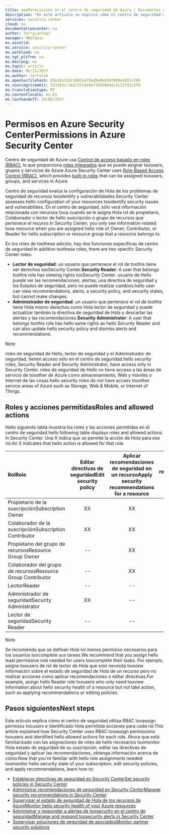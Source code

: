 ```yaml
---
title: aaaPermissions en el centro de seguridad de Azure | Documentos de Microsoft
description: "En este artículo se explica cómo el centro de seguridad de Azure usa toousers de permisos de tooassign de control de acceso basado en roles e identifica Hola permitida acciones para cada rol."
services: security-center
cloud: na
documentationcenter: na
author: TerryLanfear
manager: MBaldwin
ms.assetid: 
ms.service: security-center
ms.workload: na
ms.tgt_pltfrm: na
ms.devlang: na
ms.topic: article
ms.date: 06/13/2017
ms.author: terrylan
ms.openlocfilehash: 03e16132dc3d951ef8ad9e86b9970b9e4d15c76b
ms.sourcegitcommit: 523283cc1b3c37c428e77850964dc1c33742c5f0
ms.translationtype: MT
ms.contentlocale: es-ES
ms.lasthandoff: 10/06/2017
---
```

# <a name="permissions-in-azure-security-center"></a><span data-ttu-id="fbdbb-103">Permisos en Azure Security Center</span><span class="sxs-lookup"><span data-stu-id="fbdbb-103">Permissions in Azure Security Center</span></span>

<span data-ttu-id="fbdbb-104">Centro de seguridad de Azure usa [Control de acceso basado en roles (RBAC)](../active-directory/role-based-access-control-configure.md), lo que proporciona [roles integrados](../active-directory/role-based-access-built-in-roles.md) que se puede asignar toousers, grupos y servicios de Azure.</span><span class="sxs-lookup"><span data-stu-id="fbdbb-104">Azure Security Center uses [Role-Based Access Control (RBAC)](../active-directory/role-based-access-control-configure.md), which provides [built-in roles](../active-directory/role-based-access-built-in-roles.md) that can be assigned toousers, groups, and services in Azure.</span></span>

<span data-ttu-id="fbdbb-105">Centro de seguridad evalúa la configuración de Hola de los problemas de seguridad de recursos tooidentify y vulnerabilidades.</span><span class="sxs-lookup"><span data-stu-id="fbdbb-105">Security Center assesses hello configuration of your resources tooidentify security issues and vulnerabilities.</span></span> <span data-ttu-id="fbdbb-106">En el centro de seguridad, sólo verá información relacionada con recursos tooa cuando se le asigna Hola rol de propietario, Colaborador o lector de hello suscripción o grupo de recursos que pertenece el recurso.</span><span class="sxs-lookup"><span data-stu-id="fbdbb-106">In Security Center, you only see information related tooa resource when you are assigned hello role of Owner, Contributor, or Reader for hello subscription or resource group that a resource belongs to.</span></span>

<span data-ttu-id="fbdbb-107">En los roles de toothese adición, hay dos funciones específicas de centro de seguridad:</span><span class="sxs-lookup"><span data-stu-id="fbdbb-107">In addition toothese roles, there are two specific Security Center roles:</span></span>

* <span data-ttu-id="fbdbb-108">**Lector de seguridad**: un usuario que pertenece el rol de toothis tiene ver derechos tooSecurity Center.</span><span class="sxs-lookup"><span data-stu-id="fbdbb-108">**Security Reader**: A user that belongs toothis role has viewing rights tooSecurity Center.</span></span> <span data-ttu-id="fbdbb-109">usuario de Hello puede ver las recomendaciones, alertas, una directiva de seguridad y los Estados de seguridad, pero no puede realizar cambios.</span><span class="sxs-lookup"><span data-stu-id="fbdbb-109">hello user can view recommendations, alerts, a security policy, and security states, but cannot make changes.</span></span>
* <span data-ttu-id="fbdbb-110">**Administrador de seguridad**: un usuario que pertenece el rol de toothis tiene Hola mismo derechos como Hola lector de seguridad y puede actualizar también la directiva de seguridad de Hola y descartar las alertas y las recomendaciones.</span><span class="sxs-lookup"><span data-stu-id="fbdbb-110">**Security Administrator**: A user that belongs toothis role has hello same rights as hello Security Reader and can also update hello security policy and dismiss alerts and recommendations.</span></span>

> [!NOTE]
> <span data-ttu-id="fbdbb-111">roles de seguridad de Hello, lector de seguridad y el Administrador de seguridad, tienen acceso sólo en el centro de seguridad.</span><span class="sxs-lookup"><span data-stu-id="fbdbb-111">hello security roles, Security Reader and Security Administrator, have access only in Security Center.</span></span> <span data-ttu-id="fbdbb-112">roles de seguridad de Hello no tiene acceso a las áreas de servicio de tooother de Azure como almacenamiento, Web y móviles o Internet de las cosas.</span><span class="sxs-lookup"><span data-stu-id="fbdbb-112">hello security roles do not have access tooother service areas of Azure such as Storage, Web & Mobile, or Internet of Things.</span></span>
>
>

## <a name="roles-and-allowed-actions"></a><span data-ttu-id="fbdbb-113">Roles y acciones permitidas</span><span class="sxs-lookup"><span data-stu-id="fbdbb-113">Roles and allowed actions</span></span>

<span data-ttu-id="fbdbb-114">Hello siguiente tabla muestra los roles y las acciones permitidas en el centro de seguridad.</span><span class="sxs-lookup"><span data-stu-id="fbdbb-114">hello following table displays roles and allowed actions in Security Center.</span></span> <span data-ttu-id="fbdbb-115">Una X indica que se permite la acción de Hola para ese rol.</span><span class="sxs-lookup"><span data-stu-id="fbdbb-115">An X indicates that hello action is allowed for that role.</span></span>

| <span data-ttu-id="fbdbb-116">Rol</span><span class="sxs-lookup"><span data-stu-id="fbdbb-116">Role</span></span> | <span data-ttu-id="fbdbb-117">Editar directivas de seguridad</span><span class="sxs-lookup"><span data-stu-id="fbdbb-117">Edit security policy</span></span> | <span data-ttu-id="fbdbb-118">Aplicar recomendaciones de seguridad en un recurso</span><span class="sxs-lookup"><span data-stu-id="fbdbb-118">Apply security recommendations for a resource</span></span> | <span data-ttu-id="fbdbb-119">Descartar alertas y recomendaciones</span><span class="sxs-lookup"><span data-stu-id="fbdbb-119">Dismiss alerts and recommendations</span></span> | <span data-ttu-id="fbdbb-120">Ver alertas y recomendaciones</span><span class="sxs-lookup"><span data-stu-id="fbdbb-120">View alerts and recommendations</span></span> |
|:--- |:---:|:---:|:---:|:---:|
| <span data-ttu-id="fbdbb-121">Propietario de la suscripción</span><span class="sxs-lookup"><span data-stu-id="fbdbb-121">Subscription Owner</span></span> | <span data-ttu-id="fbdbb-122">X</span><span class="sxs-lookup"><span data-stu-id="fbdbb-122">X</span></span> | <span data-ttu-id="fbdbb-123">X</span><span class="sxs-lookup"><span data-stu-id="fbdbb-123">X</span></span> | <span data-ttu-id="fbdbb-124">X</span><span class="sxs-lookup"><span data-stu-id="fbdbb-124">X</span></span> | <span data-ttu-id="fbdbb-125">X</span><span class="sxs-lookup"><span data-stu-id="fbdbb-125">X</span></span> |
| <span data-ttu-id="fbdbb-126">Colaborador de la suscripción</span><span class="sxs-lookup"><span data-stu-id="fbdbb-126">Subscription Contributor</span></span> | <span data-ttu-id="fbdbb-127">X</span><span class="sxs-lookup"><span data-stu-id="fbdbb-127">X</span></span> | <span data-ttu-id="fbdbb-128">X</span><span class="sxs-lookup"><span data-stu-id="fbdbb-128">X</span></span> | <span data-ttu-id="fbdbb-129">X</span><span class="sxs-lookup"><span data-stu-id="fbdbb-129">X</span></span> | <span data-ttu-id="fbdbb-130">X</span><span class="sxs-lookup"><span data-stu-id="fbdbb-130">X</span></span> |
| <span data-ttu-id="fbdbb-131">Propietario del grupo de recursos</span><span class="sxs-lookup"><span data-stu-id="fbdbb-131">Resource Group Owner</span></span> | -- | <span data-ttu-id="fbdbb-132">X</span><span class="sxs-lookup"><span data-stu-id="fbdbb-132">X</span></span> | -- | <span data-ttu-id="fbdbb-133">X</span><span class="sxs-lookup"><span data-stu-id="fbdbb-133">X</span></span> |
| <span data-ttu-id="fbdbb-134">Colaborador del grupo de recursos</span><span class="sxs-lookup"><span data-stu-id="fbdbb-134">Resource Group Contributor</span></span> | -- | <span data-ttu-id="fbdbb-135">X</span><span class="sxs-lookup"><span data-stu-id="fbdbb-135">X</span></span> | -- | <span data-ttu-id="fbdbb-136">X</span><span class="sxs-lookup"><span data-stu-id="fbdbb-136">X</span></span> |
| <span data-ttu-id="fbdbb-137">Lector</span><span class="sxs-lookup"><span data-stu-id="fbdbb-137">Reader</span></span> | -- | -- | -- | <span data-ttu-id="fbdbb-138">X</span><span class="sxs-lookup"><span data-stu-id="fbdbb-138">X</span></span> |
| <span data-ttu-id="fbdbb-139">Administrador de seguridad</span><span class="sxs-lookup"><span data-stu-id="fbdbb-139">Security Administrator</span></span> | <span data-ttu-id="fbdbb-140">X</span><span class="sxs-lookup"><span data-stu-id="fbdbb-140">X</span></span> | -- | <span data-ttu-id="fbdbb-141">X</span><span class="sxs-lookup"><span data-stu-id="fbdbb-141">X</span></span> | <span data-ttu-id="fbdbb-142">X</span><span class="sxs-lookup"><span data-stu-id="fbdbb-142">X</span></span> |
| <span data-ttu-id="fbdbb-143">Lector de seguridad</span><span class="sxs-lookup"><span data-stu-id="fbdbb-143">Security Reader</span></span> | -- | -- | -- | <span data-ttu-id="fbdbb-144">X</span><span class="sxs-lookup"><span data-stu-id="fbdbb-144">X</span></span> |

> [!NOTE]
> <span data-ttu-id="fbdbb-145">Se recomienda que se definan Hola rol menos permisivo necesarios para los usuarios toocomplete sus tareas.</span><span class="sxs-lookup"><span data-stu-id="fbdbb-145">We recommend that you assign hello least permissive role needed for users toocomplete their tasks.</span></span> <span data-ttu-id="fbdbb-146">Por ejemplo, asigne toousers de rol de lector de Hola que solo necesita tooview información sobre el estado de seguridad de Hola de un recurso pero no realizar acciones como aplicar recomendaciones o editar directivas.</span><span class="sxs-lookup"><span data-stu-id="fbdbb-146">For example, assign hello Reader role toousers who only need tooview information about hello security health of a resource but not take action, such as applying recommendations or editing policies.</span></span>
>
>

## <a name="next-steps"></a><span data-ttu-id="fbdbb-147">Pasos siguientes</span><span class="sxs-lookup"><span data-stu-id="fbdbb-147">Next steps</span></span>
<span data-ttu-id="fbdbb-148">Este artículo explica cómo el centro de seguridad utiliza RBAC tooassign permisos toousers e identificado Hola permitida acciones para cada rol.</span><span class="sxs-lookup"><span data-stu-id="fbdbb-148">This article explained how Security Center uses RBAC tooassign permissions toousers and identified hello allowed actions for each role.</span></span> <span data-ttu-id="fbdbb-149">Ahora que está familiarizado con las asignaciones de roles de hello necesarios toomonitor Hola estado de seguridad de su suscripción, editar las directivas de seguridad y aplicar las recomendaciones, obtenga información acerca de cómo:</span><span class="sxs-lookup"><span data-stu-id="fbdbb-149">Now that you're familiar with hello role assignments needed toomonitor hello security state of your subscription, edit security policies, and apply recommendations, learn how to:</span></span>

- [<span data-ttu-id="fbdbb-150">Establecer directivas de seguridad en Security Center</span><span class="sxs-lookup"><span data-stu-id="fbdbb-150">Set security policies in Security Center</span></span>](security-center-policies.md)
- [<span data-ttu-id="fbdbb-151">Administrar recomendaciones de seguridad en Security Center</span><span class="sxs-lookup"><span data-stu-id="fbdbb-151">Manage security recommendations in Security Center</span></span>](security-center-recommendations.md)
- [<span data-ttu-id="fbdbb-152">Supervisar el estado de seguridad de Hola de los recursos de Azure</span><span class="sxs-lookup"><span data-stu-id="fbdbb-152">Monitor hello security health of your Azure resources</span></span>](security-center-monitoring.md)
- [<span data-ttu-id="fbdbb-153">Administrar y responder a alertas de toosecurity en el centro de seguridad</span><span class="sxs-lookup"><span data-stu-id="fbdbb-153">Manage and respond toosecurity alerts in Security Center</span></span>](security-center-managing-and-responding-alerts.md)
- [<span data-ttu-id="fbdbb-154">Supervisar soluciones de seguridad de asociados</span><span class="sxs-lookup"><span data-stu-id="fbdbb-154">Monitor partner security solutions</span></span>](security-center-partner-solutions.md)
